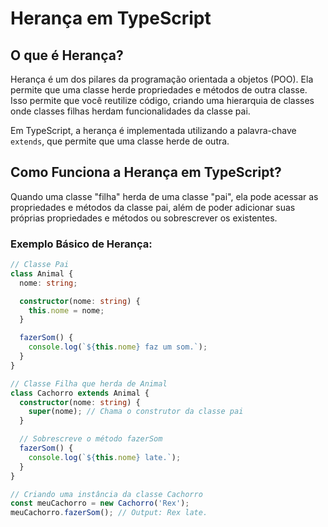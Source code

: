 # Herança em TypeScript

## O que é Herança?

Herança é um dos pilares da programação orientada a objetos (POO). Ela permite que uma classe herde propriedades e métodos de outra classe. Isso permite que você reutilize código, criando uma hierarquia de classes onde classes filhas herdam funcionalidades da classe pai.

Em TypeScript, a herança é implementada utilizando a palavra-chave `extends`, que permite que uma classe herde de outra.

## Como Funciona a Herança em TypeScript?

Quando uma classe "filha" herda de uma classe "pai", ela pode acessar as propriedades e métodos da classe pai, além de poder adicionar suas próprias propriedades e métodos ou sobrescrever os existentes.

### Exemplo Básico de Herança:

```typescript
// Classe Pai
class Animal {
  nome: string;

  constructor(nome: string) {
    this.nome = nome;
  }

  fazerSom() {
    console.log(`${this.nome} faz um som.`);
  }
}

// Classe Filha que herda de Animal
class Cachorro extends Animal {
  constructor(nome: string) {
    super(nome); // Chama o construtor da classe pai
  }

  // Sobrescreve o método fazerSom
  fazerSom() {
    console.log(`${this.nome} late.`);
  }
}

// Criando uma instância da classe Cachorro
const meuCachorro = new Cachorro('Rex');
meuCachorro.fazerSom(); // Output: Rex late.
